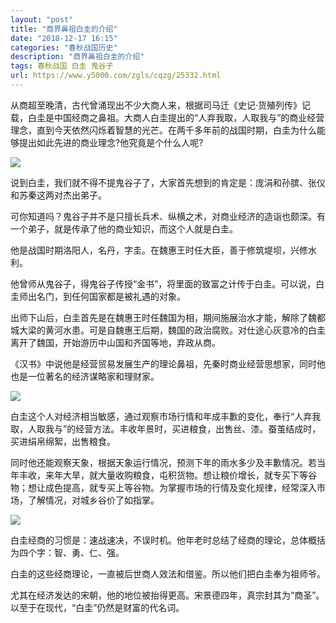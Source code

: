 ```yaml
---
layout: "post"
title: "商界鼻祖白圭的介绍"
date: "2018-12-17 16:15"
categories: "春秋战国历史"
description: "商界鼻祖白圭的介绍"
tags: 春秋战国 白圭 鬼谷子
url: https://www.y5000.com/zgls/cqzg/25332.html
---
```






从商超至晚清，古代曾涌现出不少大商人来，根据司马迁《史记·货殖列传》记载，白圭是中国经商之鼻祖。大商人白圭提出的“人弃我取，人取我与”的商业经营理念，直到今天依然闪烁着智慧的光芒。在两千多年前的战国时期，白圭为什么能够提出如此先进的商业理念?他究竟是个什么人呢?

![](https://img.y5000.com/uploads/allimg/170905/13-1FZ514535X26.jpg)

说到白圭，我们就不得不提鬼谷子了，大家首先想到的肯定是：庞涓和孙膑、张仪和苏秦这两对杰出弟子。

可你知道吗？鬼谷子并不是只擅长兵术、纵横之术，对商业经济的造诣也颇深。有一个弟子，就是传承了他的商业知识，而这个人就是白圭。

他是战国时期洛阳人，名丹，字圭。在魏惠王时任大臣，善于修筑堤坝，兴修水利。

他曾师从鬼谷子，得鬼谷子传授“金书”，将里面的致富之计传于白圭。可以说，白圭师出名门，到任何国家都是被礼遇的对象。

出师下山后，白圭首先是在魏惠王时任魏国为相，期间施展治水才能，解除了魏都城大梁的黄河水患。可是自魏惠王后期，魏国的政治腐败。对仕途心灰意冷的白圭离开了魏国，开始游历中山国和齐国等地，弃政从商。

《汉书》中说他是经营贸易发展生产的理论鼻祖，先秦时商业经营思想家，同时他也是一位著名的经济谋略家和理财家。

![](https://img.y5000.com/uploads/allimg/170905/13-1FZ514551W52.jpg)

白圭这个人对经济相当敏感，通过观察市场行情和年成丰歉的变化，奉行“人弃我取，人取我与”的经营方法。丰收年景时，买进粮食，出售丝、漆。蚕茧结成时，买进绢帛绵絮，出售粮食。

同时他还能观察天象，根据天象运行情况，预测下年的雨水多少及丰歉情况。若当年丰收，来年大旱，就大量收购粮食，屯积货物。想让粮价增长，就专买下等谷物；想让成色提高，就专买上等谷物。为掌握市场的行情及变化规律，经常深入市场，了解情况，对城乡谷价了如指掌。

![](https://img.y5000.com/uploads/allimg/170905/13-1FZ5150244K0.jpg)

白圭经商的习惯是：速战速决，不误时机。他年老时总结了经商的理论，总体概括为四个字：智、勇、仁、强。

白圭的这些经商理论，一直被后世商人效法和借鉴。所以他们把白圭奉为祖师爷。

尤其在经济发达的宋朝，他的地位被抬得更高。宋景德四年，真宗封其为“商圣”。以至于在现代，“白圭”仍然是财富的代名词。
